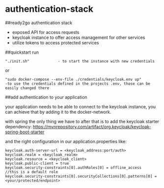 # authentication-stack
##ready2go authentication stack
- exposed API for access requests
- keycloak instance to offer access management for other services
- utilize tokens to access protected services

##quickstart
run

    "./init.sh"             - to start the instance with new credentials

or

    "sudo docker-compose --env-file ./credentials/keycloak.env up"          -to use the credentials defined in the projects .env, those can be easily changed there

##add authentication to your application

your application needs to be able to connect to the keycloak instance, you can achieve that by adding it to the docker-network.

with spring the only thing we have to after that is to add the keycloak starter dependency: https://mvnrepository.com/artifact/org.keycloak/keycloak-spring-boot-starter

and the right configuration in our application.properties
like:

    keycloak.auth-server-url = <keycloak_address:port/auth>
    keycloak.realm = <keycloak_realm>
    keycloak.resource = <keycloak_client>
    keycloak.public-client = true
    keycloak.security-constraints[0].authRoles[0] = offline_access    //this is a default role
    keycloak.security-constraints[0].securityCollections[0].patterns[0] = <your/protected/endpoint>
